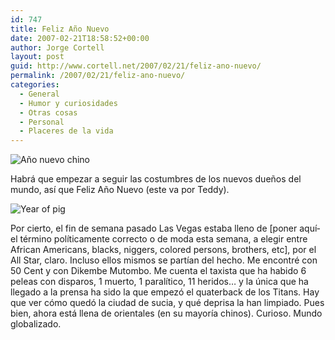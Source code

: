 ```yaml
---
id: 747
title: Feliz Año Nuevo
date: 2007-02-21T18:58:52+00:00
author: Jorge Cortell
layout: post
guid: http://www.cortell.net/2007/02/21/feliz-ano-nuevo/
permalink: /2007/02/21/feliz-ano-nuevo/
categories:
  - General
  - Humor y curiosidades
  - Otras cosas
  - Personal
  - Placeres de la vida
---
```

![Año nuevo chino](http://farm1.static.flickr.com/159/397772001_e6d7701e0a.jpg?v=1172076758 "Año nuevo chino")

Habrá que empezar a seguir las costumbres de los nuevos dueños del mundo, así­ que Feliz Año Nuevo (este va por Teddy).

![Year of pig](http://farm1.static.flickr.com/131/397772063_e049c7b92b.jpg?v=1172076739 "Year of pig")

Por cierto, el fin de semana pasado Las Vegas estaba lleno de [poner aquí­ el término polí­ticamente correcto o de moda esta semana, a elegir entre African Americans, blacks, niggers, colored persons, brothers, etc], por el All Star, claro. Incluso ellos mismos se partí­an del hecho. Me encontré con 50 Cent y con Dikembe Mutombo. Me cuenta el taxista que ha habido 6 peleas con disparos, 1 muerto, 1 paralí­tico, 11 heridos&#8230; y la única que ha llegado a la prensa ha sido la que empezó el quaterback de los Titans. Hay que ver cómo quedó la ciudad de sucia, y qué deprisa la han limpiado. Pues bien, ahora está llena de orientales (en su mayorí­a chinos). Curioso. Mundo globalizado.
